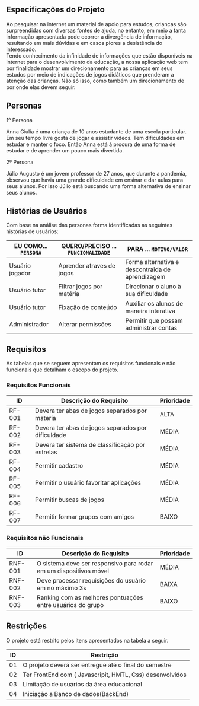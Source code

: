 ## Especificações do Projeto

Ao pesquisar na internet um material de apoio para estudos, crianças são surpreendidas com diversas fontes de ajuda, no entanto, em meio a tanta informação apresentada pode ocorrer a divergência de informação, resultando em mais dúvidas e em casos piores a desistência do interessado. <br>
Tendo conhecimento da infinidade de informações que  estão disponíveis na internet para o desenvolvimento da educação, a nossa aplicação web tem por finalidade mostrar um direcionamento para as crianças em seus estudos por meio de indicações de jogos didáticos que prenderam a atenção das crianças. Não só isso, como também um direcionamento de por onde elas devem seguir.


## Personas

1º Persona

Anna Giulia é uma criança de 10 anos estudante de uma escola particular. Em seu tempo livre gosta de jogar e assistir vídeos. Tem dificuldades em estudar e manter o foco. Então Anna está à procura de uma forma de estudar e de aprender um pouco mais divertida.

2º Persona 

Júlio Augusto é um jovem professor de 27 anos, que durante a pandemia, observou que havia uma grande dificuldade em ensinar e dar aulas para seus alunos. Por isso Júlio está buscando uma forma alternativa de ensinar seus alunos.



## Histórias de Usuários

Com base na análise das personas forma identificadas as seguintes histórias de usuários:

|EU COMO... `PERSONA`| QUERO/PRECISO ... `FUNCIONALIDADE` |PARA ... `MOTIVO/VALOR`                 |
|--------------------|------------------------------------|----------------------------------------|
|Usuário jogador     | Aprender atraves de jogos          | Forma alternativa e descontraida de aprendizagem|
|Usuário tutor       | Filtrar jogos por matéria          | Direcionar o aluno à sua dificuldade            |
|Usuário tutor       | Fixação de conteúdo                | Auxiliar os alunos de maneira interativa        |
|Administrador       | Alterar permissões                 | Permitir que possam administrar contas          |




## Requisitos

As tabelas que se seguem apresentam os requisitos funcionais e não funcionais que detalham o escopo do projeto.

### Requisitos Funcionais

|ID    | Descrição do Requisito  | Prioridade |
|------|-----------------------------------------|----|
|RF-001| Devera ter abas de jogos separados por materia| ALTA |
|RF-002| Devera ter abas de jogos separados por dificuldade| MÉDIA |
|RF-003| Devera ter sistema de classificação por estrelas | MÉDIA |
|RF-004| Permitir cadastro |MÉDIA |
|RF-005| Permitir o usuário favoritar aplicações|MÉDIA |
|RF-006| Permitir buscas de jogos |MÉDIA | 
|RF-007| Permitir formar grupos com amigos| BAIXO |




### Requisitos não Funcionais

|ID     | Descrição do Requisito  |Prioridade |
|-------|-------------------------|----|
|RNF-001| O sistema deve ser responsivo para rodar em um dispositivos móvel | MÉDIA | 
|RNF-002| Deve processar requisições do usuário em no máximo 3s |  BAIXA | 
|RNF-003| Ranking com as melhores pontuações entre usuários do grupo| BAIXO|



## Restrições

O projeto está restrito pelos itens apresentados na tabela a seguir.

|ID| Restrição                                             |
|--|-------------------------------------------------------|
|01| O projeto deverá ser entregue até o final do semestre |
|02| Ter FrontEnd com ( Javascripit, HMTL, Css) desenvolvidos |
|03| Limitação de usuários da área educacional|
|04| Iniciação a Banco de dados(BackEnd)|


